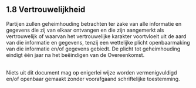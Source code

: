 ## 1.8 Vertrouwelijkheid

Partijen zullen geheimhouding betrachten ter zake van alle informatie en gegevens die zij van elkaar ontvangen en die zijn aangemerkt als vertrouwelijk of waarvan het vertrouwelijke karakter voortvloeit uit de aard van die informatie en gegevens, tenzij een wettelijke plicht openbaarmaking van die informatie en/of gegevens gebiedt. De plicht tot geheimhouding eindigt één jaar na het beëindigen van de Overeenkomst.<br><br>

Niets uit dit document mag op enigerlei wijze worden vermenigvuldigd en/of openbaar gemaakt zonder voorafgaand schriftelijke toestemming.